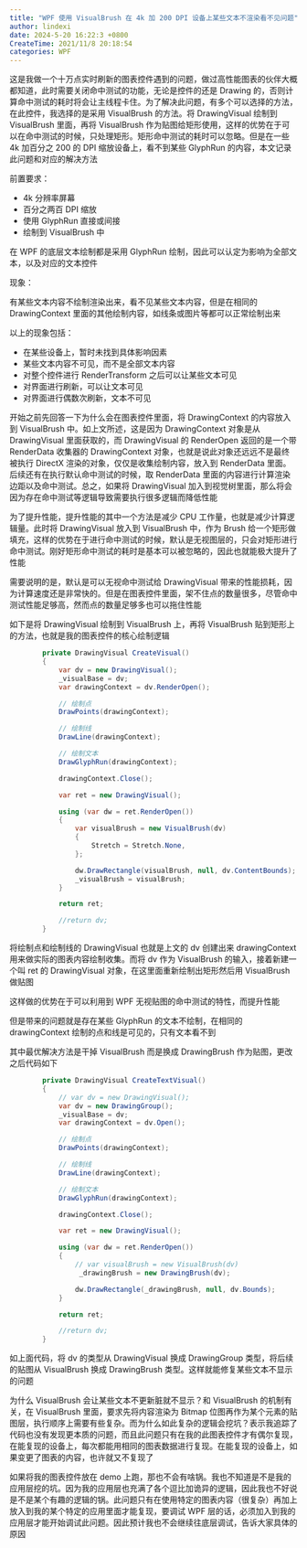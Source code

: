 ```yaml
---
title: "WPF 使用 VisualBrush 在 4k 加 200 DPI 设备上某些文本不渲染看不见问题"
author: lindexi
date: 2024-5-20 16:22:3 +0800
CreateTime: 2021/11/8 20:18:54
categories: WPF
---
```


这是我做一个十万点实时刷新的图表控件遇到的问题，做过高性能图表的伙伴大概都知道，此时需要关闭命中测试的功能，无论是控件的还是 Drawing 的，否则计算命中测试的耗时将会让主线程卡住。为了解决此问题，有多个可以选择的方法，在此控件，我选择的是采用 VisualBrush 的方法。将 DrawingVisual 绘制到 VisualBrush 里面，再将 VisualBrush 作为贴图给矩形使用，这样的优势在于可以在命中测试的时候，只处理矩形。矩形命中测试的耗时可以忽略。但是在一些 4k 加百分之 200 的 DPI 缩放设备上，看不到某些 GlyphRun 的内容，本文记录此问题和对应的解决方法

<!--more-->


<!-- CreateTime:2021/11/8 20:18:54 -->


<!-- 发布 -->

前置要求：

- 4k 分辨率屏幕
- 百分之两百 DPI 缩放
- 使用 GlyphRun 直接或间接
- 绘制到 VisualBrush 中

在 WPF 的底层文本绘制都是采用 GlyphRun 绘制，因此可以认定为影响为全部文本，以及对应的文本控件

现象：

有某些文本内容不绘制渲染出来，看不见某些文本内容，但是在相同的 DrawingContext 里面的其他绘制内容，如线条或图片等都可以正常绘制出来

以上的现象包括：

- 在某些设备上，暂时未找到具体影响因素
- 某些文本内容不可见，而不是全部文本内容
- 对整个控件进行 RenderTransform 之后可以让某些文本可见
- 对界面进行刷新，可以让文本可见
- 对界面进行偶数次刷新，文本不可见

开始之前先回答一下为什么会在图表控件里面，将 DrawingContext 的内容放入到 VisualBrush 中。如上文所述，这是因为 DrawingContext 对象是从 DrawingVisual 里面获取的，而 DrawingVisual 的 RenderOpen 返回的是一个带 RenderData 收集器的 DrawingContext 对象，也就是说此对象还远远不是最终被执行 DirectX 渲染的对象，仅仅是收集绘制内容，放入到 RenderData 里面。后续还有在执行默认命中测试的时候，取 RenderData 里面的内容进行计算渲染边距以及命中测试。总之，如果将 DrawingVisual 加入到视觉树里面，那么将会因为存在命中测试等逻辑导致需要执行很多逻辑而降低性能

为了提升性能，提升性能的其中一个方法是减少 CPU 工作量，也就是减少计算逻辑量。此时将 DrawingVisual 放入到 VisualBrush 中，作为 Brush 给一个矩形做填充，这样的优势在于进行命中测试的时候，默认是无视图层的，只会对矩形进行命中测试。刚好矩形命中测试的耗时是基本可以被忽略的，因此也就能极大提升了性能

需要说明的是，默认是可以无视命中测试给 DrawingVisual 带来的性能损耗，因为计算速度还是非常快的。但是在图表控件里面，架不住点的数量很多，尽管命中测试性能足够高，然而点的数量足够多也可以拖住性能

如下是将 DrawingVisual 绘制到 VisualBrush 上，再将 VisualBrush 贴到矩形上的方法，也就是我的图表控件的核心绘制逻辑

```csharp
        private DrawingVisual CreateVisual()
        {
            var dv = new DrawingVisual();
            _visualBase = dv;
            var drawingContext = dv.RenderOpen();

            // 绘制点
            DrawPoints(drawingContext);

            // 绘制线
            DrawLine(drawingContext);

            // 绘制文本
            DrawGlyphRun(drawingContext);

            drawingContext.Close();

            var ret = new DrawingVisual();

            using (var dw = ret.RenderOpen())
            {
                var visualBrush = new VisualBrush(dv)
                {
                    Stretch = Stretch.None,
                };

                dw.DrawRectangle(visualBrush, null, dv.ContentBounds);
                _visualBrush = visualBrush;
            }

            return ret;

            //return dv;
        }
```

将绘制点和绘制线的 DrawingVisual 也就是上文的 dv 创建出来 drawingContext 用来做实际的图表内容绘制收集。而将 dv 作为 VisualBrush 的输入，接着新建一个叫 ret 的 DrawingVisual 对象，在这里面重新绘制出矩形然后用 VisualBrush 做贴图

这样做的优势在于可以利用到 WPF 无视贴图的命中测试的特性，而提升性能

但是带来的问题就是存在某些 GlyphRun 的文本不绘制，在相同的 drawingContext 绘制的点和线是可见的，只有文本看不到

其中最优解决方法是干掉 VisualBrush 而是换成 DrawingBrush 作为贴图，更改之后代码如下

```csharp
        private DrawingVisual CreateTextVisual()
        {
        	// var dv = new DrawingVisual();
            var dv = new DrawingGroup();
            _visualBase = dv;
            var drawingContext = dv.Open();

            // 绘制点
            DrawPoints(drawingContext);

            // 绘制线
            DrawLine(drawingContext);

            // 绘制文本
            DrawGlyphRun(drawingContext);

            drawingContext.Close();

            var ret = new DrawingVisual();

            using (var dw = ret.RenderOpen())
            {
            	// var visualBrush = new VisualBrush(dv)
                 _drawingBrush = new DrawingBrush(dv);

                dw.DrawRectangle(_drawingBrush, null, dv.Bounds);
            }

            return ret;

            //return dv;
        }
```

如上面代码，将 dv 的类型从 DrawingVisual 换成 DrawingGroup 类型，将后续的贴图从 VisualBrush 换成 DrawingBrush 类型。这样就能修复某些文本不显示的问题

为什么 VisualBrush 会让某些文本不更新脏就不显示？和 VisualBrush 的机制有关，在 VisualBrush 里面，要求先将内容渲染为 Bitmap 位图再作为某个元素的贴图层，执行顺序上需要有些复杂。而为什么如此复杂的逻辑会挖坑？表示我追踪了代码也没有发现更本质的问题，而且此问题只有在我的此图表控件才有偶尔复现，在能复现的设备上，每次都能用相同的图表数据进行复现。在能复现的设备上，如果变更了图表的内容，也许就又不复现了

如果将我的图表控件放在 demo 上跑，那也不会有啥锅。我也不知道是不是我的应用层挖的坑。因为我的应用层也充满了各个逗比加诡异的逻辑，因此我也不好说是不是某个有趣的逻辑的锅。此问题只有在使用特定的图表内容（很复杂）再加上放入到我的某个特定的应用里面才能复现，要调试 WPF 层的话，必须加入到我的应用层才能开始调试此问题。因此预计我也不会继续往底层调试，告诉大家具体的原因

